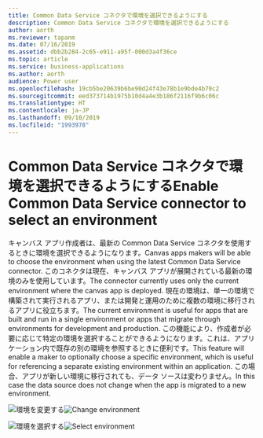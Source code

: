 ```yaml
---
title: Common Data Service コネクタで環境を選択できるようにする
description: Common Data Service コネクタで環境を選択できるようにする
author: aorth
ms.reviewer: tapanm
ms.date: 07/16/2019
ms.assetid: dbb2b284-2c65-e911-a95f-000d3a4f36ce
ms.topic: article
ms.service: business-applications
ms.author: aorth
audience: Power user
ms.openlocfilehash: 19cb5be20639b6be90d24f43e78b1e9bde4b79c2
ms.sourcegitcommit: eed373714b1975b10d4a4e3b186f2116f9b6c06c
ms.translationtype: HT
ms.contentlocale: ja-JP
ms.lasthandoff: 09/10/2019
ms.locfileid: "1993978"
---
```

# <a name="enable-common-data-service-connector-to-select-an-environment"></a><span data-ttu-id="42826-103">Common Data Service コネクタで環境を選択できるようにする</span><span class="sxs-lookup"><span data-stu-id="42826-103">Enable Common Data Service connector to select an environment</span></span>



<span data-ttu-id="42826-104">キャンバス アプリ作成者は、最新の Common Data Service コネクタを使用するときに環境を選択できるようになります。</span><span class="sxs-lookup"><span data-stu-id="42826-104">Canvas apps makers will be able to choose the environment when using the latest Common Data Service connector.</span></span>  <span data-ttu-id="42826-105">このコネクタは現在、キャンバス アプリが展開されている最新の環境のみを使用しています。</span><span class="sxs-lookup"><span data-stu-id="42826-105">The connector currently uses only the current environment where the canvas app is deployed.</span></span>  <span data-ttu-id="42826-106">現在の環境は、単一の環境で構築されて実行されるアプリ、または開発と運用のために複数の環境に移行されるアプリに役立ちます。</span><span class="sxs-lookup"><span data-stu-id="42826-106">The current environment is useful for apps that are built and run in a single environment or apps that migrate through environments for development and production.</span></span>  <span data-ttu-id="42826-107">この機能により、作成者が必要に応じて特定の環境を選択することができるようになります。これは、アプリケーション内で既存の別の環境を参照するときに便利です。</span><span class="sxs-lookup"><span data-stu-id="42826-107">This feature will enable a maker to optionally choose a specific environment, which is useful for referencing a separate existing environment within an application.</span></span>  <span data-ttu-id="42826-108">この場合、アプリが新しい環境に移行されても、データ ソースは変わりません。</span><span class="sxs-lookup"><span data-stu-id="42826-108">In this case the data source does not change when the app is migrated to a new environment.</span></span>


<span data-ttu-id="42826-109">![環境を変更する](media/cds-connector-connector-change-environment.png "環境を変更する")</span><span class="sxs-lookup"><span data-stu-id="42826-109">![Change environment](media/cds-connector-connector-change-environment.png "Change environment")</span></span>

<span data-ttu-id="42826-110">![環境を選択する](media/cds-connector-select-environment.png "環境を選択する")</span><span class="sxs-lookup"><span data-stu-id="42826-110">![Select environment](media/cds-connector-select-environment.png "Select environment")</span></span>

